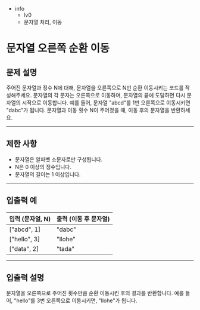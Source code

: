 - info
    - lv0
    - 문자열 처리, 이동

# 문자열 오른쪽 순환 이동
## 문제 설명
주어진 문자열과 정수 N에 대해, 문자열을 오른쪽으로 N번 순환 이동시키는 코드를 작성해주세요. 문자열의 각 문자는 오른쪽으로 이동하며, 문자열의 끝에 도달하면 다시 문자열의 시작으로 이동합니다. 예를 들어, 문자열 "abcd"를 1번 오른쪽으로 이동시키면 "dabc"가 됩니다. 문자열과 이동 횟수 N이 주어졌을 때, 이동 후의 문자열을 반환하세요.

---

## 제한 사항

- 문자열은 알파벳 소문자로만 구성됩니다.
- N은 0 이상의 정수입니다.
- 문자열의 길이는 1 이상입니다.

---

## 입출력 예

| 입력 (문자열, N) | 출력 (이동 후 문자열) |
| ---------------- | -------------------- |
| ["abcd", 1] | "dabc" |
| ["hello", 3] | "llohe" |
| ["data", 2] | "tada" |

---

## 입출력 설명
문자열을 오른쪽으로 주어진 횟수만큼 순환 이동시킨 후의 결과를 반환합니다. 예를 들어, "hello"를 3번 오른쪽으로 이동시키면, "llohe"가 됩니다.

